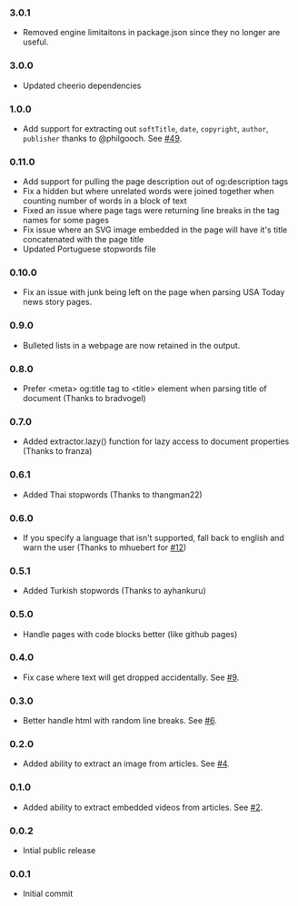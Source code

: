 ### 3.0.1
* Removed engine limitaitons in package.json since they no longer are useful.

### 3.0.0
* Updated cheerio dependencies

### 1.0.0
* Add support for extracting out `softTitle`, `date`, `copyright`, `author`, `publisher` thanks to @philgooch. See [#49](https://github.com/yknx4/node-unfluff/pull/49).

### 0.11.0 
* Add support for pulling the page description out of og:description tags
* Fix a hidden but where unrelated words were joined together when counting number of words in a block of text
* Fixed an issue where page tags were returning line breaks in the tag names for some pages
* Fix issue where an SVG image embedded in the page will have it's title concatenated with the page title
* Updated Portuguese stopwords file

### 0.10.0 
* Fix an issue with junk being left on the page when parsing USA Today news story pages.

### 0.9.0 
* Bulleted lists in a webpage are now retained in the output.

### 0.8.0
* Prefer &lt;meta&gt; og:title tag to &lt;title&gt; element when parsing title of document (Thanks to bradvogel)

### 0.7.0
* Added extractor.lazy() function for lazy access to document properties (Thanks to franza)

### 0.6.1
* Added Thai stopwords (Thanks to thangman22)

### 0.6.0
* If you specify a language that isn't supported, fall back to english and warn the user (Thanks to mhuebert for [#12](https://github.com/yknx4/node-unfluff/pull/12))

### 0.5.1
* Added Turkish stopwords (Thanks to ayhankuru)

### 0.5.0
* Handle pages with code blocks better (like github pages)

### 0.4.0
* Fix case where text will get dropped accidentally. See [#9](https://github.com/yknx4/node-unfluff/pull/9).

### 0.3.0
* Better handle html with random line breaks. See [#6](https://github.com/yknx4/node-unfluff/pull/6).

### 0.2.0
* Added ability to extract an image from articles. See [#4](https://github.com/yknx4/node-unfluff/pull/4).

### 0.1.0
* Added ability to extract embedded videos from articles. See [#2](https://github.com/yknx4/node-unfluff/pull/2).

### 0.0.2
* Intial public release

### 0.0.1
* Initial commit
